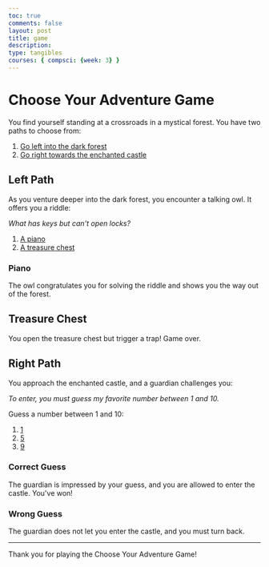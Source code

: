 ```yaml
---
toc: true
comments: false
layout: post
title: game
description: 
type: tangibles
courses: { compsci: {week: 3} }
---
```

# Choose Your Adventure Game

You find yourself standing at a crossroads in a mystical forest. You have two paths to choose from:

1. [Go left into the dark forest](#left-path)
2. [Go right towards the enchanted castle](#right-path)

## Left Path

As you venture deeper into the dark forest, you encounter a talking owl. It offers you a riddle:

*What has keys but can't open locks?*

1. [A piano](#piano)
2. [A treasure chest](#treasure-chest)

### Piano

The owl congratulates you for solving the riddle and shows you the way out of the forest.

## Treasure Chest

You open the treasure chest but trigger a trap! Game over.

## Right Path

You approach the enchanted castle, and a guardian challenges you:

*To enter, you must guess my favorite number between 1 and 10.*

Guess a number between 1 and 10:

1. [1](#wrong-guess)
2. [5](#correct-guess)
3. [9](#wrong-guess)

### Correct Guess

The guardian is impressed by your guess, and you are allowed to enter the castle. You've won!

### Wrong Guess

The guardian does not let you enter the castle, and you must turn back.

---

Thank you for playing the Choose Your Adventure Game!
